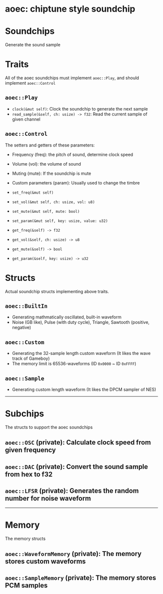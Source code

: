 # aoec: chiptune style soundchip

# Soundchips
Generate the sound sample

# Traits
All of the aoec soundchips must implement `aoec::Play`,
and should implement `aoec::Control`

## `aoec::Play`
- `clock(&mut self)`: Clock the soundchip to generate the next sample
- `read_sample(&self, ch: usize) -> f32`: Read the current sample of given channel

## `aoec::Control`
The setters and getters of these parameters:
  - Frequency (freq): the pitch of sound, determine clock speed
  - Volume (vol): the volume of sound
  - Muting (mute): If the soundchip is mute
  - Custom parameters (param): Usually used to change the timbre

- `set_freq(&mut self)`
- `set_vol(&mut self, ch: usize, vol: u8)`
- `set_mute(&mut self, mute: bool)`
- `set_param(&mut self, key: usize, value: u32)`

- `get_freq(&self) -> f32`
- `get_vol(&self, ch: usize) -> u8`
- `get_mute(&self) -> bool`
- `get_param(&self, key: usize) -> u32`

# Structs
Actual soundchip structs implementing above traits.

## `aoec::BuiltIn`
- Generating mathmatically oscillated, built-in waveform
- Noise (GB like), Pulse (with duty cycle), Triangle, Sawtooth (positive, negative)

## `aoec::Custom`
- Generating the 32-sample length custom waveform (It likes the wave track of Gameboy)
- The memory limit is 65536-waveforms (ID `0x0000` \~ ID `0xFFFF`)

## `aoec::Sample`
- Generating custom length waveform (It likes the DPCM sampler of NES)

---

# Subchips
The structs to support the aoec soundchips

## `aoec::OSC`  (private): Calculate clock speed from given frequency
## `aoec::DAC`  (private): Convert the sound sample from hex to f32
## `aoec::LFSR` (private): Generates the random number for noise waveform

---

# Memory
The memory structs

## `aoec::WaveformMemory` (private): The memory stores custom waveforms
## `aoec::SampleMemory`   (private): The memory stores PCM samples
